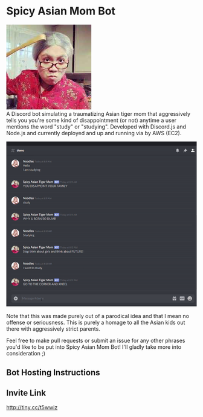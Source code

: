 # Spicy Asian Mom Bot
![apfp](/src/images/tigermommy.png)<br/>
A Discord bot simulating a traumatizing Asian tiger mom that aggressively tells you you're some kind of disappointment (or not) anytime a user mentions the word "study" or "studying". Developed with Discord.js and Node.js and currently deployed and up and running via by AWS (EC2). 

![demo](/src/images/ezdemoamb.gif)

Note that this was made purely out of a parodical idea and that I mean no offense or seriousness. This is purely a homage to all the Asian kids out there with aggressively strict parents. 

Feel free to make pull requests or submit an issue for any other phrases you'd like to be put into Spicy Asian Mom Bot! I'll gladly take more into consideration ;)

## Bot Hosting Instructions

## Invite Link
http://tiny.cc/t5wwiz
